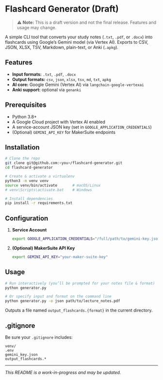 # Flashcard Generator (Draft)

> ⚠️ **Note:** This is a draft version and not the final release. Features and usage may change.

A simple CLI tool that converts your study notes (`.txt`, `.pdf`, or `.docx`) into flashcards using Google’s Gemini model (via Vertex AI). Exports to CSV, JSON, XLSX, TSV, Markdown, plain-text, or Anki (`.apkg`).

## Features

* **Input formats:** `.txt`, `.pdf`, `.docx`
* **Output formats:** `csv`, `json`, `xlsx`, `tsv`, `md`, `txt`, `apkg`
* **AI core:** Google Gemini (Vertex AI) via `langchain-google-vertexai`
* **Anki support:** optional via `genanki`

## Prerequisites

* Python 3.8+
* A Google Cloud project with Vertex AI enabled
* A service-account JSON key (set in `GOOGLE_APPLICATION_CREDENTIALS`)
* (Optional) `GEMINI_API_KEY` for MakerSuite endpoints

## Installation

```bash
# Clone the repo
git clone git@github.com:<you>/flashcard-generator.git
cd flashcard-generator

# Create & activate a virtualenv
python3 -m venv venv
source venv/bin/activate       # macOS/Linux
# venv\Scripts\activate.bat    # Windows

# Install dependencies
pip install -r requirements.txt
```

## Configuration

1. **Service Account**

   ```bash
   export GOOGLE_APPLICATION_CREDENTIALS="/full/path/to/gemini-key.json"
   ```

2. **(Optional) MakerSuite API Key**

   ```bash
   export GEMINI_API_KEY="your-maker-suite-key"
   ```

## Usage

```bash
# Run interactively (you’ll be prompted for your notes file & format)
python generator.py

# Or specify input and format on the command line
python generator.py -o json path/to/lecture_notes.pdf
```

Outputs a file named `output_flashcards.{format}` in the current directory.

## .gitignore

Be sure your `.gitignore` includes:

```
venv/
.env
gemini_key.json
output_flashcards.*
```

---

*This README is a work-in-progress and may be updated.*
